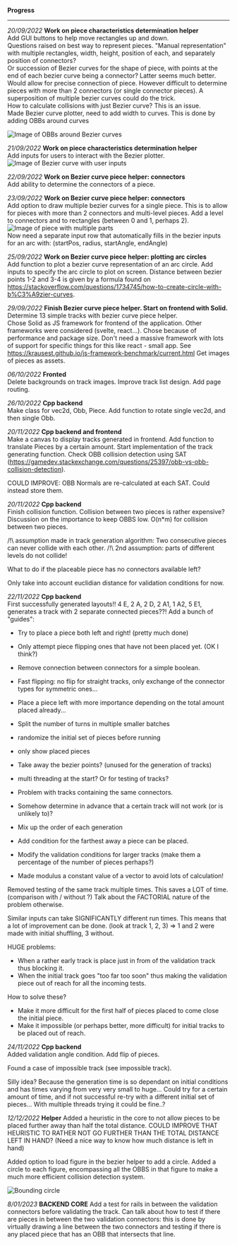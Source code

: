 **Progress**

---

_20/09/2022_ **Work on piece characteristics determination helper**  
Add GUI buttons to help move rectangles up and down.  
Questions raised on best way to represent pieces. "Manual representation" with multiple rectangles, width, height, position of each, and separately position of connectors?  
Or succession of Bezier curves for the shape of piece, with points at the end of each bezier curve being a connector?
Latter seems much better. Would allow for precise connection of piece. However difficult to determine pieces with more than 2 connectors (or single connector pieces). A superposition of multiple bezier curves could do the trick.  
How to calculate collisions with just Bezier curve? This is an issue.  
Made Bezier curve plotter, need to add width to curves.
This is done by adding OBBs around curves

![Image of OBBs around Bezier curves](./progression_images/OBBS_Beziers.png "OBBs around Bezier curves")


_21/09/2022_ **Work on piece characteristics determination helper**  
Add inputs for users to interact with the Bezier plotter.  
![Image of Bezier curve with user inputs](./progression_images/bezier_with_user_inputs.png "Bezier with user inputs")

_22/09/2022_ **Work on Bezier curve piece helper: connectors**  
Add ability to determine the connectors of a piece.

_23/09/2022_ **Work on Bezier curve piece helper: connectors**  
Add option to draw multiple bezier curves for a single piece. This is to allow for pieces with more than 2 connectors and multi-level pieces.
Add a level to connectors and to rectangles (between 0 and 1, perhaps 2).
![Image of piece with multiple parts](./progression_images/piece_with_multiple_parts.png "Bezier with user inputs")  
Now need a separate input row that automatically fills in the bezier inputs for an arc with: (startPos, radius, startAngle, endAngle)

_25/09/2022_ **Work on Bezier curve piece helper: plotting arc circles**  
Add function to plot a bezier curve representation of an arc circle. Add inputs to specify the arc circle to plot on screen. Distance between bezier points 1-2 and 3-4 is given by a formula found on https://stackoverflow.com/questions/1734745/how-to-create-circle-with-b%C3%A9zier-curves.

_29/09/2022_ **Finish Bezier curve piece helper. Start on frontend with Solid.**   
Determine 13 simple tracks with bezier curve piece helper.  
Chose Solid as JS framework for frontend of the application. Other frameworks were considered (svelte, react...). Chose because of performance and package size. Don't need a massive framework with lots of support for specific things for this like react - small app. 
See https://krausest.github.io/js-framework-benchmark/current.html
Get images of pieces as assets.

_06/10/2022_ **Fronted**  
Delete backgrounds on track images. Improve track list design. Add page routing.

_26/10/2022_ **Cpp backend**  
Make class for vec2d, Obb, Piece. Add function to rotate single vec2d, and then single Obb.

_20/11/2022_ **Cpp backend and frontend**  
Make a canvas to display tracks generated in frontend.
Add function to translate Pieces by a certain amount.
Start implementation of the track generating function.
Check OBB collision detection using SAT (https://gamedev.stackexchange.com/questions/25397/obb-vs-obb-collision-detection).

COULD IMPROVE: OBB Normals are re-calculated at each SAT. Could instead store them.

_20/11/2022_ **Cpp backend**  
Finish collision function.
Collision between two pieces is rather expensive? Discussion on the importance to keep OBBS low.
O(n*m) for collision between two pieces.

/!\ assumption made in track generation algorithm: Two consecutive pieces can never collide with each other.
/!\ 2nd assumption: parts of different levels do not collide!

What to do if the placeable piece has no connectors available left?

Only take into account euclidian distance for validation conditions for now.


_22/11/2022_ **Cpp backend**  
First successfully generated layouts!!
4 E, 2 A, 2 D, 2 A1, 1 A2, 5 E1, generates a track with 2 separate connected pieces??!
Add a bunch of "guides":
- Try to place a piece both left and right! (pretty much done)
- Only attempt piece flipping ones that have not been placed yet. (OK I think?)
- Remove connection between connectors for a simple boolean.
- Fast flipping: no flip for straight tracks, only exchange of the connector types for symmetric ones...
- Place a piece left with more importance depending on the total amount placed already...
- Split the number of turns in multiple smaller batches
- randomize the initial set of pieces before running 
- only show placed pieces
- Take away the bezier points? (unused for the generation of tracks)
- multi threading at the start? Or for testing of tracks?


- Problem with tracks containing the same connectors.
- Somehow determine in advance that a certain track will not work (or is unlikely to)?

- Mix up the order of each generation
- Add condition for the farthest away a piece can be placed.

- Modify the validation conditions for larger tracks (make them a percentage of the number of pieces perhaps?)

- Made modulus a constant value of a vector to avoid lots of calculation!

Removed testing of the same track multiple times. This saves a LOT of time. (comparison with / without ?) Talk about the FACTORIAL nature of the problem otherwise.


Similar inputs can take SIGNIFICANTLY different run times.
This means that a lot of improvement can be done.
(look at track 1, 2, 3) => 1 and 2 were made with initial shuffling, 3 without.

HUGE problems:
 - When a rather early track is place just in from of the validation track thus blocking it.
 - When the initial track goes "too far too soon" thus making the validation piece out of reach for all the incoming tests.

How to solve these?
 - Make it more difficult for the first half of pieces placed to come close the initial piece.
 - Make it impossible (or perhaps better, more difficult) for initial tracks to be placed out of reach.

_24/11/2022_ **Cpp backend**  
Added validation angle condition.
Add flip of pieces.

Found a case of impossible track (see impossible track).

Silly idea? Because the generation time is so dependant on initial conditions and has times varying from very very small to huge...
Could try for a certain amount of time, and if not successful re-try with a different initial set of pieces...
With multiple threads trying it could be fine..?

_12/12/2022_ **Helper**
Added a heuristic in the core to not allow pieces to be placed further away than half the total distance.
COULD IMPROVE THAT HEURISTIC TO RATHER NOT GO FURTHER THAN THE TOTAL DISTANCE LEFT IN HAND? (Need a nice way to know how much distance is left in hand)

Added option to load figure in the bezier helper to add a circle.
Added a circle to each figure, encompassing all the OBBS in that figure to make a much more efficient collision detection system.

![Bounding circle](./progression_images/Bounding_circle.png "Bounding circle around E track")


_8/01/2023_ **BACKEND CORE**
Add a test for rails in between the validation connectors before validating the track.
Can talk about how to test if there are pieces in between the two validation connectors:
this is done by virtually drawing a line between the two connectors and testing if there is any placed piece that has an OBB that intersects that line.